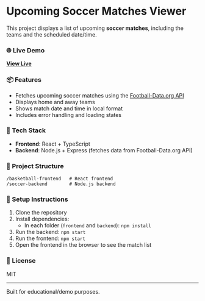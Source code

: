 # Upcoming Soccer Matches Viewer

This project displays a list of upcoming **soccer matches**, including the teams and the scheduled date/time.

### 🌐 Live Demo
**[View Live](https://upcoming-soccer-matches-api.vercel.app/)**

### 📦 Features
- Fetches upcoming soccer matches using the [Football-Data.org API](https://api.football-data.org/v4/matches)
- Displays home and away teams
- Shows match date and time in local format
- Includes error handling and loading states

### 🚀 Tech Stack
- **Frontend**: React + TypeScript
- **Backend**: Node.js + Express (fetches data from Football-Data.org API)

### 📁 Project Structure
```
/basketball-frontend   # React frontend
/soccer-backend        # Node.js backend
```

### 🔧 Setup Instructions
1. Clone the repository
2. Install dependencies:
   - In each folder (`frontend` and `backend`): `npm install`
3. Run the backend: `npm start`
4. Run the frontend: `npm start`
5. Open the frontend in the browser to see the match list

### 📄 License
MIT

---
Built for educational/demo purposes.
